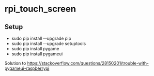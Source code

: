 # rpi_touch_screen


## Setup ##

- sudo pip install --upgrade pip
- sudo pip install --upgrade setuptools
- sudo pip install pygame
- sudo pip install pygameui

Solution to 
https://stackoverflow.com/questions/28150201/trouble-with-pygameui-raspberrypi
